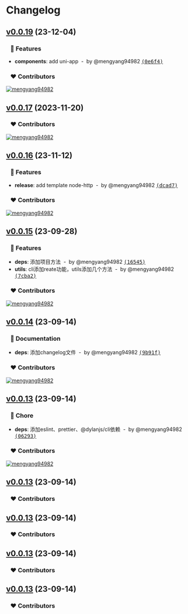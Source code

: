 # Changelog


## [v0.0.19](https://github.com/mengyang94982/dylan-cli/compare/v0.0.18...v0.0.19) (23-12-04)

### &nbsp;&nbsp;&nbsp;🚀 Features

- **components**: add uni-app &nbsp;-&nbsp; by @mengyang94982 [<samp>(0e6f4)</samp>](https://github.com/mengyang94982/dylan-cli/commit/0e6f432)

### &nbsp;&nbsp;&nbsp;❤️ Contributors

[![mengyang94982](https://github.com/mengyang94982.png?size=48)](https://github.com/mengyang94982)&nbsp;&nbsp;

## [v0.0.17](https://github.com/mengyang94982/dylan-cli/compare/v0.0.16...v0.0.17) (2023-11-20)

### &nbsp;&nbsp;&nbsp;❤️ Contributors

[![mengyang94982](https://github.com/mengyang94982.png?size=48)](https://github.com/mengyang94982)&nbsp;&nbsp;

## [v0.0.16](https://github.com/mengyang94982/dylan-cli/compare/v0.0.15...v0.0.16) (23-11-12)

### &nbsp;&nbsp;&nbsp;🚀 Features

- **release**: add template node-http &nbsp;-&nbsp; by @mengyang94982 [<samp>(dcad7)</samp>](https://github.com/mengyang94982/dylan-cli/commit/dcad7bf)

### &nbsp;&nbsp;&nbsp;❤️ Contributors

[![mengyang94982](https://github.com/mengyang94982.png?size=48)](https://github.com/mengyang94982)&nbsp;&nbsp;

## [v0.0.15](https://github.com/mengyang94982/dylan-cli/compare/v0.0.14...v0.0.15) (23-09-28)

### &nbsp;&nbsp;&nbsp;🚀 Features

- **deps**: 添加项目方法 &nbsp;-&nbsp; by @mengyang94982 [<samp>(16545)</samp>](https://github.com/mengyang94982/dylan-cli/commit/1654554)
- **utils**: cli添加reate功能，utils添加几个方法 &nbsp;-&nbsp; by @mengyang94982 [<samp>(7cba2)</samp>](https://github.com/mengyang94982/dylan-cli/commit/7cba264)

### &nbsp;&nbsp;&nbsp;❤️ Contributors

[![mengyang94982](https://github.com/mengyang94982.png?size=48)](https://github.com/mengyang94982)&nbsp;&nbsp;

## [v0.0.14](https://github.com/mengyang94982/dylan-cli/compare/0.0.6...v0.0.14) (23-09-14)

### &nbsp;&nbsp;&nbsp;📖 Documentation

- **deps**: 添加changelog文件 &nbsp;-&nbsp; by @mengyang94982 [<samp>(9b91f)</samp>](https://github.com/mengyang94982/dylan-cli/commit/9b91fbd)

### &nbsp;&nbsp;&nbsp;❤️ Contributors

[![mengyang94982](https://github.com/mengyang94982.png?size=48)](https://github.com/mengyang94982)&nbsp;&nbsp;

## [v0.0.13](https://github.com/mengyang94982/dylan-cli/compare/0.0.5...v0.0.13) (23-09-14)

### &nbsp;&nbsp;&nbsp;🏡 Chore

- **deps**: 添加eslint、prettier、@dylanjs/cli依赖 &nbsp;-&nbsp; by @mengyang94982 [<samp>(06293)</samp>](https://github.com/mengyang94982/dylan-cli/commit/06293d5)

### &nbsp;&nbsp;&nbsp;❤️ Contributors

[![mengyang94982](https://github.com/mengyang94982.png?size=48)](https://github.com/mengyang94982)&nbsp;&nbsp;

## [v0.0.13](https://github.com/mengyang94982/dylan-cli/compare/0.0.4...v0.0.13) (23-09-14)

### &nbsp;&nbsp;&nbsp;❤️ Contributors

## [v0.0.13](https://github.com/mengyang94982/dylan-cli/compare/0.0.3...v0.0.13) (23-09-14)

### &nbsp;&nbsp;&nbsp;❤️ Contributors

## [v0.0.13](https://github.com/mengyang94982/dylan-cli/compare/0.0.2...v0.0.13) (23-09-14)

### &nbsp;&nbsp;&nbsp;❤️ Contributors

## [v0.0.13](https://github.com/mengyang94982/dylan-cli/compare/0.0.1...v0.0.13) (23-09-14)

### &nbsp;&nbsp;&nbsp;❤️ Contributors



